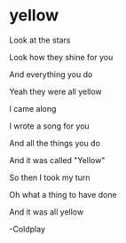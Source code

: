 # yellow

Look at the stars

Look how they shine for you

And everything you do

Yeah they were all yellow

I came along

I wrote a song for you

And all the things you do

And it was called "Yellow"

So then I took my turn

Oh what a thing to have done

And it was all yellow

-Coldplay